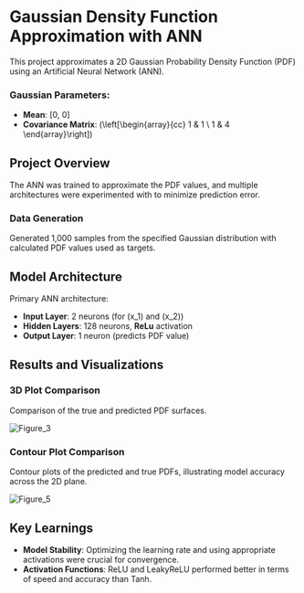 # Gaussian Density Function Approximation with ANN

This project approximates a 2D Gaussian Probability Density Function (PDF) using an Artificial Neural Network (ANN). 

### Gaussian Parameters:
- **Mean**: [0, 0]
- **Covariance Matrix**: \(\left[\begin{array}{cc} 1 & 1 \\ 1 & 4 \end{array}\right]\)
  
## Project Overview
The ANN was trained to approximate the PDF values, and multiple architectures were experimented with to minimize prediction error.

### Data Generation
Generated 1,000 samples from the specified Gaussian distribution with calculated PDF values used as targets.

## Model Architecture
Primary ANN architecture:
- **Input Layer**: 2 neurons (for \(x_1\) and \(x_2\))
- **Hidden Layers**: 128 neurons, **ReLu** activation
- **Output Layer**: 1 neuron (predicts PDF value)

## Results and Visualizations

### 3D Plot Comparison
Comparison of the true and predicted PDF surfaces.

![Figure_3](https://github.com/user-attachments/assets/5104f11c-37a3-4a79-856e-819b0aaa4e52)


### Contour Plot Comparison
Contour plots of the predicted and true PDFs, illustrating model accuracy across the 2D plane.

![Figure_5](https://github.com/user-attachments/assets/5088f267-8cf4-4c42-aed1-e1a3f3f07dd1)


## Key Learnings
- **Model Stability**: Optimizing the learning rate and using appropriate activations were crucial for convergence.
- **Activation Functions**: ReLU and LeakyReLU performed better in terms of speed and accuracy than Tanh.
